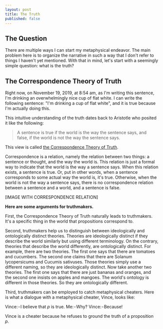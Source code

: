 ```yaml
---
layout: post
title: The Truth
published: false
---
```

## The Question
There are multiple ways I can start my metaphysical endeavor. The main problem here is to organize the narrative in such a way that I don't refer to things I haven't yet mentioned. With that in mind, let's start with a seemingly simple question: what is the truth?

## The Correspondence Theory of Truth
Right now, on November 19, 2019, at 8:54 am, as I'm writing this sentence, I'm drinking an overwhelmingly nice cup of flat white. I can write the following sentence: "I'm drinking a cup of flat white", and it is true because I'm actually doing this.

This intuitive understanding of the truth dates back to Aristotle who posited it like the following:

> A sentence is true if the world is the way the sentence says, and false, if the world is not the way the sentence says.

This view is called [the Correspondence Theory of Truth](https://plato.stanford.edu/entries/truth-correspondence/).

Correspondence is a relation, namely the relation between two things: a sentence or thought, and the way the world is. This relation is just a formal way to indicate that the world is the way a sentence says. When this relation exists, a sentence is true. Or, put in other words, when a sentence corresponds to some actual way the world is, it's true. Otherwise, when the world is not the way a sentence says, there is no correspondence relation between a sentence and a world, and a sentence is false.

[IMAGE WITH CORRESPONDENCE RELATION]

**Here are some arguments for truthmakers.**

First, the Correspondence Theory of Truth naturally leads to truthmakers. It's a specific thing in the world that propositions correspond to.

Second, truthmakers help us to distinguish between ideologically and ontologically distinct theories. Theories are ideologically distinct if they describe the world similarly but using different terminology. On the contrary, theories that describe the world differently, are ontologically distinct.
For example, there are two theories. The first one says that there are tomatoes and cucumbers. The second one claims that there are Solanum lycopersicums and Cucumis sativuses. Those theories simply use a different naming, so they are ideologically distinct.
Now take another two theories. The first one says that there are just bananas and oranges, and the second one insists on apples and mangoes. The world's ontology is different in those theories. So they are ontologically different.

Third, truthmakers can be employed to catch metaphysical cheaters. Here is what a dialogue with a metaphysical cheater, Vince, looks like:

Vince: - I believe that _p_ is true.
Me: - Why?
Vince: - Because!

Vince is a cheater because he refuses to ground the truth of a proposition _p_.